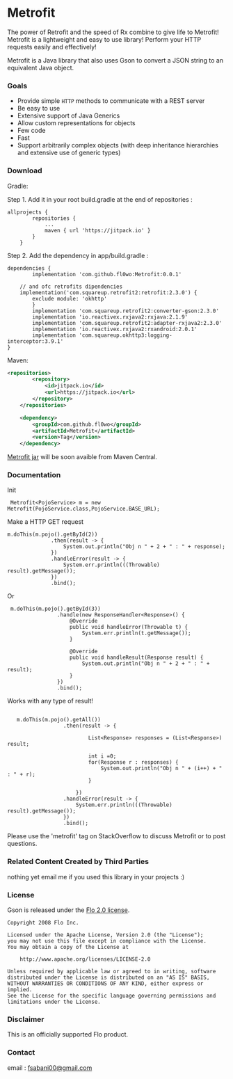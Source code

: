 # Metrofit

The power of Retrofit and the speed of Rx combine to give life to Metrofit!
Metrofit is a lightweight and easy to use library!
Perform your HTTP requests easily and effectively!

Metrofit is a Java library that also uses Gson to convert a JSON string to an equivalent Java object.

### Goals
  * Provide simple `HTTP` methods to communicate with a REST server
  * Be easy to use
  * Extensive support of Java Generics
  * Allow custom representations for objects
  * Few code
  * Fast
  * Support arbitrarily complex objects (with deep inheritance hierarchies and extensive use of generic types)

### Download

Gradle:

Step 1. Add it in your root build.gradle at the end of repositories :
```
allprojects {
		repositories {
			...
			maven { url 'https://jitpack.io' }
		}
	}
  ```
Step 2. Add the dependency in app/build.gradle :

```
dependencies {
        implementation 'com.github.fl0wo:Metrofit:0.0.1'
	
	// and ofc retrofits dipendencies
	implementation('com.squareup.retrofit2:retrofit:2.3.0') {
		exclude module: 'okhttp'
	    }
	    implementation 'com.squareup.retrofit2:converter-gson:2.3.0'
	    implementation 'io.reactivex.rxjava2:rxjava:2.1.9'
	    implementation 'com.squareup.retrofit2:adapter-rxjava2:2.3.0'
	    implementation 'io.reactivex.rxjava2:rxandroid:2.0.1'
	    implementation 'com.squareup.okhttp3:logging-interceptor:3.9.1'
}
```

Maven:
```xml
<repositories>
		<repository>
		    <id>jitpack.io</id>
		    <url>https://jitpack.io</url>
		</repository>
	</repositories>

	<dependency>
	    <groupId>com.github.fl0wo</groupId>
	    <artifactId>Metrofit</artifactId>
	    <version>Tag</version>
	</dependency>
```

[Metrofit jar]() will be soon avaible from Maven Central.

### Documentation
 
 Init
 ```
  Metrofit<PojoService> m = new Metrofit(PojoService.class,PojoService.BASE_URL);
 ```
 
 Make a HTTP GET request
 
```
m.doThis(m.pojo().getById(2))
              .then(result -> {
                  System.out.println("Obj n " + 2 + " : " + response);
              })
              .handleError(result -> {
                  System.err.println(((Throwable) result).getMessage());
              })
              .bind();
  ```
  Or 
  
  
  ```
   m.doThis(m.pojo().getById(3))
                  .handle(new ResponseHandler<Response>() {
                      @Override
                      public void handleError(Throwable t) {
                          System.err.println(t.getMessage());
                      }

                      @Override
                      public void handleResult(Response result) {
                          System.out.println("Obj n " + 2 + " : " + result);
                      }
                  })
                  .bind();
  ```
Works with any type of result!

```

   m.doThis(m.pojo().getAll())
                  .then(result -> {

                          List<Response> responses = (List<Response>) result;

                          int i =0;
                          for(Response r : responses) {
                              System.out.println("Obj n " + (i++) + " : " + r);
                          }

                      })
                  .handleError(result -> {
                      System.err.println(((Throwable) result).getMessage());
                  })
                  .bind();
```
 
Please use the 'metrofit' tag on StackOverflow to discuss Metrofit or to post questions.

### Related Content Created by Third Parties
  nothing yet
  email me if you used this library in your projects :)

### License

Gson is released under the [Flo 2.0 license](LICENSE).

```
Copyright 2008 Flo Inc.

Licensed under the Apache License, Version 2.0 (the "License");
you may not use this file except in compliance with the License.
You may obtain a copy of the License at

    http://www.apache.org/licenses/LICENSE-2.0

Unless required by applicable law or agreed to in writing, software
distributed under the License is distributed on an "AS IS" BASIS,
WITHOUT WARRANTIES OR CONDITIONS OF ANY KIND, either express or implied.
See the License for the specific language governing permissions and
limitations under the License.
```

### Disclaimer

This is an officially supported Flo product.

### Contact

email : fsabani00@gmail.com


